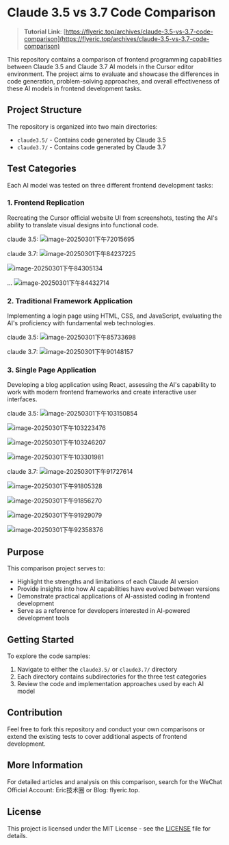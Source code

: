 # Claude 3.5 vs 3.7 Code Comparison

> **Tutorial Link**: [https://flyeric.top/archives/claude-3.5-vs-3.7-code-comparison](https://flyeric.top/archives/claude-3.5-vs-3.7-code-comparison)

This repository contains a comparison of frontend programming capabilities between Claude 3.5 and Claude 3.7 AI models in the Cursor editor environment. The project aims to evaluate and showcase the differences in code generation, problem-solving approaches, and overall effectiveness of these AI models in frontend development tasks.

## Project Structure

The repository is organized into two main directories:

- `claude3.5/` - Contains code generated by Claude 3.5
- `claude3.7/` - Contains code generated by Claude 3.7

## Test Categories

Each AI model was tested on three different frontend development tasks:

### 1. Frontend Replication
Recreating the Cursor official website UI from screenshots, testing the AI's ability to translate visual designs into functional code.

claude 3.5:
![image-20250301下午72015695](https://pic-bed-1256249917.cos.ap-chengdu.myqcloud.com/uPic/image-20250301%E4%B8%8B%E5%8D%8872015695.png)

claude 3.7:
![image-20250301下午84237225](https://pic-bed-1256249917.cos.ap-chengdu.myqcloud.com/uPic/image-20250301%E4%B8%8B%E5%8D%8884237225.png)

![image-20250301下午84305134](https://pic-bed-1256249917.cos.ap-chengdu.myqcloud.com/uPic/image-20250301%E4%B8%8B%E5%8D%8884305134.png)

...
![image-20250301下午84432714](https://pic-bed-1256249917.cos.ap-chengdu.myqcloud.com/uPic/image-20250301%E4%B8%8B%E5%8D%8884432714.png)


### 2. Traditional Framework Application
Implementing a login page using HTML, CSS, and JavaScript, evaluating the AI's proficiency with fundamental web technologies.

claude 3.5:
![image-20250301下午85733698](https://pic-bed-1256249917.cos.ap-chengdu.myqcloud.com/uPic/image-20250301%E4%B8%8B%E5%8D%8885733698.png)

claude 3.7:
![image-20250301下午90148157](https://pic-bed-1256249917.cos.ap-chengdu.myqcloud.com/uPic/image-20250301%E4%B8%8B%E5%8D%8890148157.png)

### 3. Single Page Application
Developing a blog application using React, assessing the AI's capability to work with modern frontend frameworks and create interactive user interfaces.

claude 3.5:
![image-20250301下午103150854](https://pic-bed-1256249917.cos.ap-chengdu.myqcloud.com/uPic/image-20250301%E4%B8%8B%E5%8D%88103150854.png)

![image-20250301下午103223476](https://pic-bed-1256249917.cos.ap-chengdu.myqcloud.com/uPic/image-20250301%E4%B8%8B%E5%8D%88103223476.png)

![image-20250301下午103246207](https://pic-bed-1256249917.cos.ap-chengdu.myqcloud.com/uPic/image-20250301%E4%B8%8B%E5%8D%88103246207.png)

![image-20250301下午103301981](https://pic-bed-1256249917.cos.ap-chengdu.myqcloud.com/uPic/image-20250301%E4%B8%8B%E5%8D%88103301981.png)

claude 3.7:
![image-20250301下午91727614](https://pic-bed-1256249917.cos.ap-chengdu.myqcloud.com/uPic/image-20250301%E4%B8%8B%E5%8D%8891727614.png)

![image-20250301下午91805328](https://pic-bed-1256249917.cos.ap-chengdu.myqcloud.com/uPic/image-20250301%E4%B8%8B%E5%8D%8891805328.png)

![image-20250301下午91856270](https://pic-bed-1256249917.cos.ap-chengdu.myqcloud.com/uPic/image-20250301%E4%B8%8B%E5%8D%8891856270.png)

![image-20250301下午91929079](https://pic-bed-1256249917.cos.ap-chengdu.myqcloud.com/uPic/image-20250301%E4%B8%8B%E5%8D%8891929079.png)

![image-20250301下午92358376](https://pic-bed-1256249917.cos.ap-chengdu.myqcloud.com/uPic/image-20250301%E4%B8%8B%E5%8D%8892358376.png)

## Purpose

This comparison project serves to:

- Highlight the strengths and limitations of each Claude AI version
- Provide insights into how AI capabilities have evolved between versions
- Demonstrate practical applications of AI-assisted coding in frontend development
- Serve as a reference for developers interested in AI-powered development tools

## Getting Started

To explore the code samples:

1. Navigate to either the `claude3.5/` or `claude3.7/` directory
2. Each directory contains subdirectories for the three test categories
3. Review the code and implementation approaches used by each AI model

## Contribution

Feel free to fork this repository and conduct your own comparisons or extend the existing tests to cover additional aspects of frontend development.

## More Information

For detailed articles and analysis on this comparison, search for the WeChat Official Account: Eric技术圈 or Blog: flyeric.top.

## License

This project is licensed under the MIT License - see the [LICENSE](LICENSE) file for details.